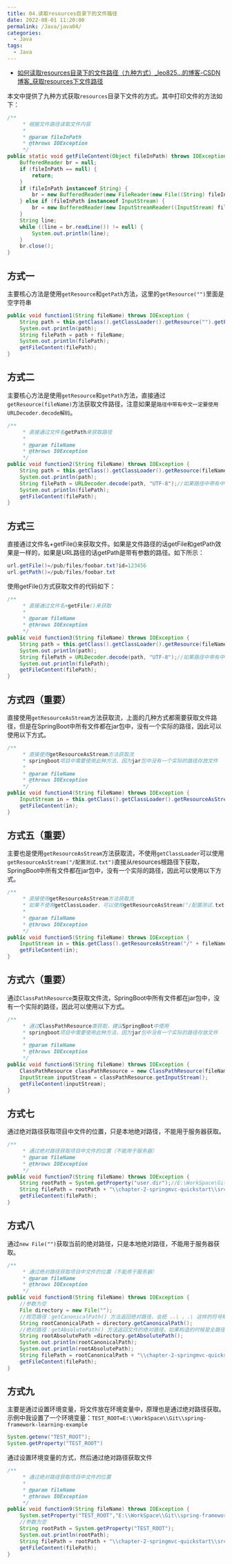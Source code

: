 ```yaml
---
title: 04.读取resources目录下的文件路径
date: 2022-08-01 11:20:00
permalink: /Java/java04/
categories: 
  - Java
tags: 
  - Java
---
```


- [如何读取resources目录下的文件路径（九种方式）_leo825...的博客-CSDN博客_获取resources下文件路径](https://blog.csdn.net/u011047968/article/details/107311462)

本文中提供了九种方式获取`resources`目录下文件的方式。其中打印文件的方法如下：

```java
/**
     * 根据文件路径读取文件内容
     *
     * @param fileInPath
     * @throws IOException
     */
public static void getFileContent(Object fileInPath) throws IOException {
    BufferedReader br = null;
    if (fileInPath == null) {
        return;
    }
    if (fileInPath instanceof String) {
        br = new BufferedReader(new FileReader(new File((String) fileInPath)));
    } else if (fileInPath instanceof InputStream) {
        br = new BufferedReader(new InputStreamReader((InputStream) fileInPath));
    }
    String line;
    while ((line = br.readLine()) != null) {
        System.out.println(line);
    }
    br.close();
}
```

## 方式一

主要核心方法是使用`getResource`和`getPath`方法，这里的`getResource("")`里面是空字符串

```java
public void function1(String fileName) throws IOException {
    String path = this.getClass().getClassLoader().getResource("").getPath();//注意getResource("")里面是空字符串
    System.out.println(path);
    String filePath = path + fileName;
    System.out.println(filePath);
    getFileContent(filePath);
}
```

## 方式二

主要核心方法是使用`getResource`和`getPath`方法，直接通过`getResource(fileName)`方法获取文件路径，注意如果是`路径中带有中文一定要使用URLDecoder.decode解码`。

```java
/**
     * 直接通过文件名getPath来获取路径
     *
     * @param fileName
     * @throws IOException
     */
public void function2(String fileName) throws IOException {
    String path = this.getClass().getClassLoader().getResource(fileName).getPath();//注意getResource("")里面是空字符串
    System.out.println(path);
    String filePath = URLDecoder.decode(path, "UTF-8");//如果路径中带有中文会被URLEncoder,因此这里需要解码
    System.out.println(filePath);
    getFileContent(filePath);
}
```

## 方式三

直接通过文件名+getFile()来获取文件。如果是文件路径的话getFile和getPath效果是一样的，如果是URL路径的话getPath是带有参数的路径。如下所示：

```java
url.getFile()=/pub/files/foobar.txt?id=123456
url.getPath()=/pub/files/foobar.txt
```

使用getFile()方式获取文件的代码如下：

```java
/**
     * 直接通过文件名+getFile()来获取
     *
     * @param fileName
     * @throws IOException
     */
public void function3(String fileName) throws IOException {
    String path = this.getClass().getClassLoader().getResource(fileName).getFile();//注意getResource("")里面是空字符串
    System.out.println(path);
    String filePath = URLDecoder.decode(path, "UTF-8");//如果路径中带有中文会被URLEncoder,因此这里需要解码
    System.out.println(filePath);
    getFileContent(filePath);
}
```

## 方式四（重要）

直接使用`getResourceAsStream`方法获取流，上面的几种方式都需要获取文件路径，但是在SpringBoot中所有文件都在jar包中，没有一个实际的路径，因此可以使用以下方式。

```java
/**
     * 直接使用getResourceAsStream方法获取流
     * springboot项目中需要使用此种方法，因为jar包中没有一个实际的路径存放文件
     *
     * @param fileName
     * @throws IOException
     */
public void function4(String fileName) throws IOException {
    InputStream in = this.getClass().getClassLoader().getResourceAsStream(fileName);
    getFileContent(in);
}
```

## 方式五（重要）

主要也是使用`getResourceAsStream`方法获取流，不使用`getClassLoader`可以使用`getResourceAsStream("/配置测试.txt")`直接从resources根路径下获取，SpringBoot中所有文件都在jar包中，没有一个实际的路径，因此可以使用以下方式。

```java
/**
     * 直接使用getResourceAsStream方法获取流
     * 如果不使用getClassLoader，可以使用getResourceAsStream("/配置测试.txt")直接从resources根路径下获取
     *
     * @param fileName
     * @throws IOException
     */
public void function5(String fileName) throws IOException {
    InputStream in = this.getClass().getResourceAsStream("/" + fileName);
    getFileContent(in);
}
```

## 方式六（重要）

通过`ClassPathResource`类获取文件流，SpringBoot中所有文件都在jar包中，没有一个实际的路径，因此可以使用以下方式。

```java
/**
     * 通过ClassPathResource类获取，建议SpringBoot中使用
     * springboot项目中需要使用此种方法，因为jar包中没有一个实际的路径存放文件
     *
     * @param fileName
     * @throws IOException
     */
public void function6(String fileName) throws IOException {
    ClassPathResource classPathResource = new ClassPathResource(fileName);
    InputStream inputStream = classPathResource.getInputStream();
    getFileContent(inputStream);
}
```

## 方式七

通过绝对路径获取项目中文件的位置，只是本地绝对路径，不能用于服务器获取。

```java
/**
     * 通过绝对路径获取项目中文件的位置（不能用于服务器）
     * @param fileName
     * @throws IOException
     */
public void function7(String fileName) throws IOException {
    String rootPath = System.getProperty("user.dir");//E:\WorkSpace\Git\spring-framework-learning-example
    String filePath = rootPath + "\\chapter-2-springmvc-quickstart\\src\\main\\resources\\"+fileName;
    getFileContent(filePath);
}
```

## 方式八

通过`new File("")`获取当前的绝对路径，只是本地绝对路径，不能用于服务器获取。

```java
/**
     * 通过绝对路径获取项目中文件的位置（不能用于服务器）
     * @param fileName
     * @throws IOException
     */
public void function8(String fileName) throws IOException {
    //参数为空
    File directory = new File("");
    //规范路径：getCanonicalPath() 方法返回绝对路径，会把 ..\ 、.\ 这样的符号解析掉
    String rootCanonicalPath = directory.getCanonicalPath();
    //绝对路径：getAbsolutePath() 方法返回文件的绝对路径，如果构造的时候是全路径就直接返回全路径，如果构造时是相对路径，就返回当前目录的路径 + 构造 File 对象时的路径
    String rootAbsolutePath =directory.getAbsolutePath();
    System.out.println(rootCanonicalPath);
    System.out.println(rootAbsolutePath);
    String filePath = rootCanonicalPath + "\\chapter-2-springmvc-quickstart\\src\\main\\resources\\"+fileName;
    getFileContent(filePath);
}
```

## 方式九

主要是通过设置环境变量，将文件放在环境变量中，原理也是通过绝对路径获取。
示例中我设置了一个环境变量：`TEST_ROOT=E:\\WorkSpace\\Git\\spring-framework-learning-example`

```java
System.getenv("TEST_ROOT");
System.getProperty("TEST_ROOT")
```

通过设置环境变量的方式，然后通过绝对路径获取文件

```java
/**
     * 通过绝对路径获取项目中文件的位置
     *
     * @param fileName
     * @throws IOException
     */
public void function9(String fileName) throws IOException {
    System.setProperty("TEST_ROOT","E:\\WorkSpace\\Git\\spring-framework-learning-example");
    //参数为空
    String rootPath = System.getProperty("TEST_ROOT");
    System.out.println(rootPath);
    String filePath = rootPath + "\\chapter-2-springmvc-quickstart\\src\\main\\resources\\"+fileName;
    getFileContent(filePath);
}
```